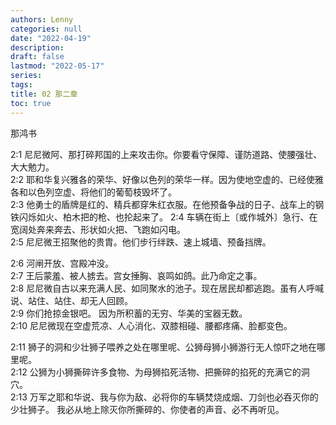 ```yaml
---
authors: Lenny
categories: null
date: "2022-04-19"
description: 
draft: false
lastmod: "2022-05-17"
series:
tags: 
title: 02 那二章
toc: true
---
```

那鸿书  
<!--more-->
2:1 尼尼微阿、那打碎邦国的上来攻击你。你要看守保障、谨防道路、使腰强壮、大大勉力。  
2:2 耶和华复兴雅各的荣华、好像以色列的荣华一样。因为使地空虚的、已经使雅各和以色列空虚、将他们的葡萄枝毁坏了。  
2:3 他勇士的盾牌是红的、精兵都穿朱红衣服。在他预备争战的日子、战车上的钢铁闪烁如火、柏木把的枪、也抡起来了。
2:4 车辆在街上〔或作城外〕急行、在宽阔处奔来奔去、形状如火把、飞跑如闪电。  
2:5 尼尼微王招聚他的贵胄。他们步行绊跌、速上城墙、预备挡牌。  

2:6 河闸开放、宫殿冲没。  
2:7 王后蒙羞、被人掳去。宫女捶胸、哀鸣如鸽。此乃命定之事。  
2:8 尼尼微自古以来充满人民、如同聚水的池子。现在居民却都逃跑。虽有人呼喊说、站住、站住、却无人回顾。  
2:9 你们抢掠金银吧。  因为所积蓄的无穷、华美的宝器无数。  
2:10 尼尼微现在空虚荒凉、人心消化、双膝相碰、腰都疼痛、脸都变色。  

2:11 狮子的洞和少壮狮子喂养之处在哪里呢、公狮母狮小狮游行无人惊吓之地在哪里呢。  
2:12 公狮为小狮撕碎许多食物、为母狮掐死活物、把撕碎的掐死的充满它的洞穴。  
2:13 万军之耶和华说、我与你为敌、必将你的车辆焚烧成烟、刀剑也必吞灭你的少壮狮子。  我必从地上除灭你所撕碎的、你使者的声音、必不再听见。  